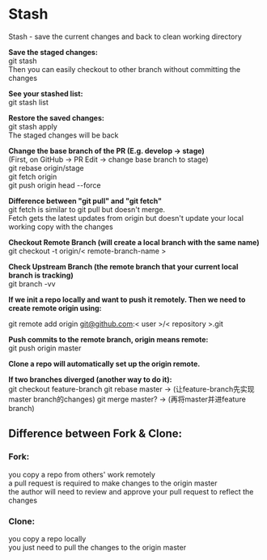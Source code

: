# Stash

Stash - save the current changes and back to clean working directory

**Save the staged changes:**  
 git stash  
Then you can easily checkout to other branch without committing the changes  

**See your stashed list:**  
 git stash list

**Restore the saved changes:**  
 git stash apply  
The staged changes will be back

**Change the base branch of the PR (E.g. develop -> stage)**  
(First, on GitHub -> PR Edit -> change base branch to stage)  
 git rebase origin/stage  
 git fetch origin  
 git push origin head --force  

**Difference between "git pull" and "git fetch"**  
 git fetch is similar to git pull but doesn't merge.   
Fetch gets the latest updates from origin but doesn't update your local working copy with the changes

**Checkout Remote Branch (will create a local branch with the same name)**  
 git checkout -t origin/< remote-branch-name >

**Check Upstream Branch (the remote branch that your current local branch is tracking)**  
 git branch -vv


**If we init a repo locally and want to push it remotely. Then we need to create remote origin using:**  

git remote add origin git@github.com:< user >/< repository >.git

**Push commits to the remote branch, origin means remote:**  
 git push origin master

**Clone a repo will automatically set up the origin remote.**  


**If two branches diverged (another way to do it):**  
 git checkout feature-branch
 git rebase master     -> (让feature-branch先实现master branch的changes)
 git merge master?    -> (再将master并进feature branch)


## Difference between Fork & Clone:
### Fork: 
you copy a repo from others' work remotely  
 a pull request is required to make changes to the origin master  
 the author will need to review and approve your pull request to reflect the changes  
### Clone: 
you copy a repo locally  
you just need to pull the changes to the origin master  

